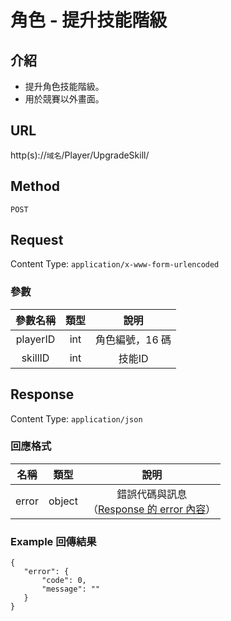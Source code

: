 # 角色 - 提升技能階級

## 介紹

- 提升角色技能階級。
- 用於競賽以外畫面。

## URL

http(s)://`域名`/Player/UpgradeSkill/

## Method

`POST`

## Request

Content Type: `application/x-www-form-urlencoded`

### 參數

| 參數名稱 | 類型 | 說明 |
|:-:|:-:|:-:|
| playerID | int | 角色編號，16 碼 |
| skillID | int | 技能ID |

## Response

Content Type: `application/json`

### 回應格式

| 名稱 | 類型 | 說明 |
|:-:|:-:|:-:|
| error | object | 錯誤代碼與訊息<br>（[Response 的 error 內容](../response.md#error)） |


### Example 回傳結果
    {
       "error": {
           "code": 0,
           "message": ""
       }
    }